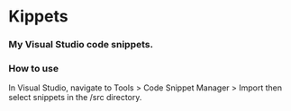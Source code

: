 # Kippets
### My Visual Studio code snippets.

### How to use
In Visual Studio, navigate to Tools > Code Snippet Manager > Import then select snippets in the /src directory.
